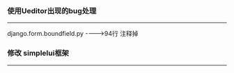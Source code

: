 ### 使用Ueditor出现的bug处理
*********
django.form.boundfield.py ---->94行 注释掉
### 修改 simplelui框架
******** 
